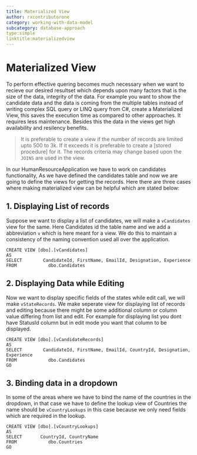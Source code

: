 ```yaml
---
title: Materialized View
author: rxcontributorone
category: working-with-data-model
subcategory: database-approach
type:simple
linktitle:materializedview
---
```

# Materialized View

To perform effective quering becomes much necessary when we want to recieve our desired resultset which depends upon many factors that is the size of the data, integrity of the data. For example you want to show the candidate data and the data is coming from the multiple tables instead of writing complex SQL query or LINQ query from C#, create a Materialized View, this saves the execution time as compared to other approaches. It requires less maintenance. Besides this the data in the views get high availability and resilency benefits.

> It is preferable to create a view if the number of records are limited upto 500 to 3k. If it exceeds it is preferable to create a [stored procedure] for it. The records criteria may change based upon the `JOINS` are used in the view.

In our HumanResourceApplication we have to work on candidates functionality, As we have defined the candidates table and now we are going to define the views for getting the records. Here there are three cases where making materialized view can be helpful which are stated below:

## 1. Displaying List of records
Suppose we want to display a list of candidates, we will make a `vCandidates` view for the same. Here Candidates id the table name and we add a abbreviation `v` which is here meant for a view. We do this to maintain a consistency of the naming convention used all over the application. 

````
CREATE VIEW [dbo].[vCandidates]
AS
SELECT        CandidateId, FirstName, EmailId, Designation, Experience
FROM            dbo.Candidates
````

## 2. Displaying Data while Editing
Now we want to display specific fields of the states while edit call, we will make `vStateRecords`. We make seperate view for displaying list of records and editing because there might be some additional column or column value differing from list and edit. For example for displaying list you dont have StatusId column but in edit mode you want that column to be displayed. 

````
CREATE VIEW [dbo].[vCandidateRecords]
AS
SELECT        CandidateId, FirstName, EmailId, CountryId, Designation, Experience
FROM            dbo.Candidates
GO
````

## 3. Binding data in a dropdown 
In some of the areas where we have to bind the name of the countries in the dropdown, in that case we have to define the lookup view of Countries the name should be `vCountryLookups` in this case because we only need fields which are required in the lookup.

````
CREATE VIEW [dbo].[vCountryLookups]
AS
SELECT       CountryId, CountryName
FROM            dbo.Countries
GO
````



